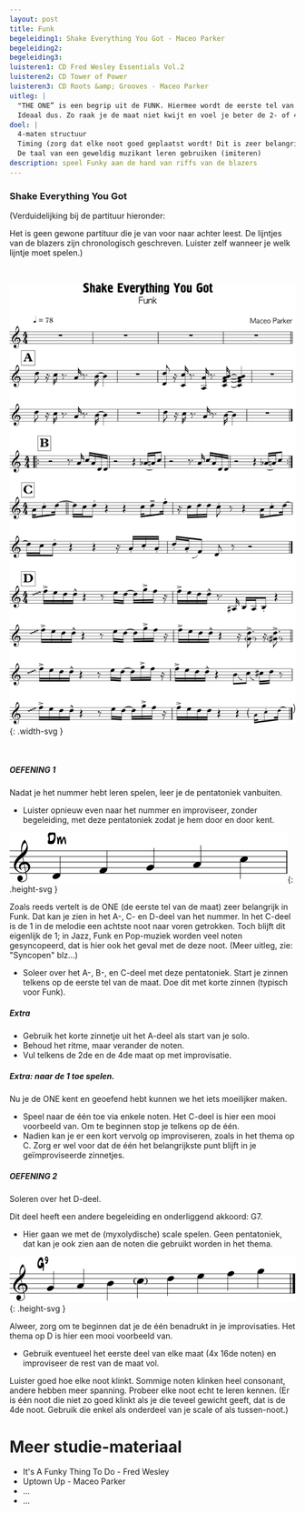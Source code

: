 ```yaml
---
layout: post
title: Funk
begeleiding1: Shake Everything You Got - Maceo Parker
begeleiding2:
begeleiding3:
luisteren1: CD Fred Wesley Essentials Vol.2
luisteren2: CD Tower of Power
luisteren3: CD Roots &amp; Grooves - Maceo Parker
uitleg: |
  "THE ONE” is een begrip uit de FUNK. Hiermee wordt de eerste tel van de maat bedoeld. Deze wordt in Funk erg benadrukt.
  Ideaal dus. Zo raak je de maat niet kwijt en voel je beter de 2- of 4-maten structuur.
doel: |
  4-maten structuur
  Timing (zorg dat elke noot goed geplaatst wordt! Dit is zeer belangrijk in Funk)
  De taal van een geweldig muzikant leren gebruiken (imiteren)
description: speel Funky aan de hand van riffs van de blazers
---
```


### Shake Everything You Got

(Verduidelijking bij de partituur hieronder:

Het is geen gewone partituur die je van voor naar achter leest. De lijntjes van de blazers zijn chronologisch geschreven. Luister zelf wanneer je welk lijntje moet spelen.)

<br>

![Shake Everything you got thema](/assets/img/03-fu/IB-IM-FUNK3-SEYG-nummer.svg){: .width-svg }

<br>

##### OEFENING 1

Nadat je het nummer hebt leren spelen, leer je de pentatoniek vanbuiten.

<ul class="disc">
  <li>Luister opnieuw even naar het nummer en improviseer, zonder begeleiding, met deze pentatoniek zodat je hem door en door kent.</li>
</ul>


![Shake Everything you got pentatoniek](/assets/img/03-fu/IB-IM-FUNK3-SEYG-pentatoniek.svg){: .height-svg }

Zoals reeds vertelt is de ONE (de eerste tel van de maat) zeer belangrijk in Funk. Dat kan je zien in het A-, C- en D-deel van het nummer. In het C-deel is de 1 in de melodie een achtste noot naar voren getrokken. Toch blijft dit eigenlijk de 1; in Jazz, Funk en Pop-muziek worden veel noten gesyncopeerd, dat is hier ook het geval met de deze noot. (Meer uitleg, zie: "Syncopen" blz...)

<ul class="disc">
  <li>Soleer over het A-, B-, en C-deel met deze pentatoniek. Start je zinnen telkens op de eerste tel van de maat. Doe dit met korte zinnen (typisch voor Funk).</li>
</ul>


##### Extra

<ul class="disc">
  <li>Gebruik het korte zinnetje uit het A-deel als start van je solo.</li>
  <li>Behoud het ritme, maar verander de noten.</li>
  <li>Vul telkens de 2de en de 4de maat op met improvisatie.</li>
</ul>



##### Extra: naar de 1 toe spelen.

Nu je de ONE kent en geoefend hebt kunnen we het iets moeilijker maken.

<ul class="disc">
  <li>Speel naar de één toe via enkele noten. Het C-deel is hier een mooi voorbeeld van. Om te beginnen stop je telkens op de één.</li>
  <li>Nadien kan je er een kort vervolg op improviseren, zoals in het thema op C. Zorg er wel voor dat de één het belangrijkste punt blijft in je geïmproviseerde zinnetjes.</li>
</ul>

##### OEFENING 2
Soleren over het D-deel.

Dit deel heeft een andere begeleiding en onderliggend akkoord: G7.

<ul class="disc">
  <li>Hier gaan we met de (myxolydische) scale spelen. Geen pentatoniek, dat kan je ook zien aan de noten die gebruikt worden in het thema.</li>
</ul>

![Shake Everything you got scale over D-deel](/assets/img/03-fu/IB-IM-FUNK3-SEYG-scaleG7.svg){: .height-svg }

Alweer, zorg om te beginnen dat je de één benadrukt in je improvisaties. Het thema op D is hier een mooi voorbeeld van.

<ul class="disc">
  <li>Gebruik eventueel het eerste deel van elke maat (4x 16de noten) en improviseer de rest van de maat vol.</li>
</ul>

Luister goed hoe elke noot klinkt. Sommige noten klinken heel consonant, andere hebben meer spanning. Probeer elke noot echt te leren kennen. (Er is één noot die niet zo goed klinkt als je die teveel gewicht geeft, dat is de 4de noot. Gebruik die enkel als onderdeel van je scale of als tussen-noot.)

<div class="verdere-studie">
  <h1 class="small-h2">Meer studie-materiaal</h1>
  <ul class="two-column">
    <li>It's A Funky Thing To Do - Fred Wesley</li>
    <li>Uptown Up - Maceo Parker</li>
    <li>...</li>
    <li>...</li>
  </ul>
</div>
